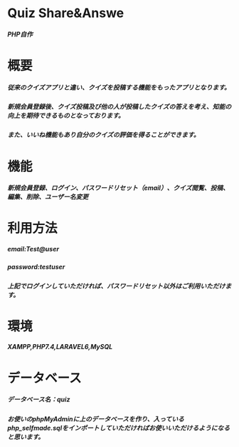 # Quiz Share&Answe
##### PHP自作
# 概要
##### 従来のクイズアプリと違い、クイズを投稿する機能をもったアプリとなります。
##### 新規会員登録後、クイズ投稿及び他の人が投稿したクイズの答えを考え、知能の向上を期待できるものとなっております。
##### また、いいね機能もあり自分のクイズの評価を得ることができます。
# 機能
##### 新規会員登録、ログイン、パスワードリセット（email）、クイズ閲覧、投稿、編集、削除、ユーザー名変更
# 利用方法
##### email:Test@user
##### password:testuser
##### 上記でログインしていただければ、パスワードリセット以外はご利用いただけます。
# 環境
##### XAMPP,PHP7.4,LARAVEL6,MySQL
# データベース
##### データベース名：quiz
##### お使いのphpMyAdminに上のデータベースを作り、入っているphp_selfmade.sqlをインポートしていただければお使いいただけるようになると思います。
